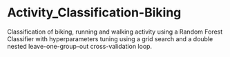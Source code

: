 # Activity_Classification-Biking
 Classification of biking, running and walking activity using a Random Forest Classifier with hyperparameters tuning using a grid search and a double nested leave-one-group-out cross-validation loop.  

